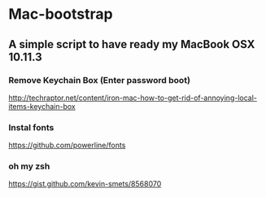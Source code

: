 Mac-bootstrap
================

## A simple script to have ready my MacBook OSX 10.11.3

### Remove Keychain Box (Enter password boot)
http://techraptor.net/content/iron-mac-how-to-get-rid-of-annoying-local-items-keychain-box

### Instal fonts
https://github.com/powerline/fonts

### oh my zsh
https://gist.github.com/kevin-smets/8568070
